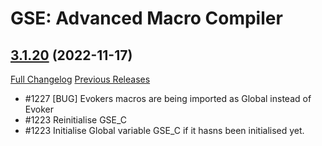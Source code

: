 # GSE: Advanced Macro Compiler

## [3.1.20](https://github.com/TimothyLuke/GSE-Advanced-Macro-Compiler/tree/3.1.20) (2022-11-17)
[Full Changelog](https://github.com/TimothyLuke/GSE-Advanced-Macro-Compiler/compare/3.1.19...3.1.20) [Previous Releases](https://github.com/TimothyLuke/GSE-Advanced-Macro-Compiler/releases)

- #1227 [BUG] Evokers macros are being imported as Global instead of Evoker  
- #1223 Reinitialise GSE\_C  
- #1223 Initialise Global variable GSE\_C if it hasns been initialised yet.  
